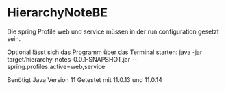 # HierarchyNoteBE

Die spring Profile web und service müssen in der run configuration gesetzt sein.

Optional lässt sich das Programm über das Terminal starten: java -jar target/hierarchy_notes-0.0.1-SNAPSHOT.jar --spring.profiles.active=web,service 

Benötigt Java Version 11
Getestet mit 11.0.13 und 11.0.14
